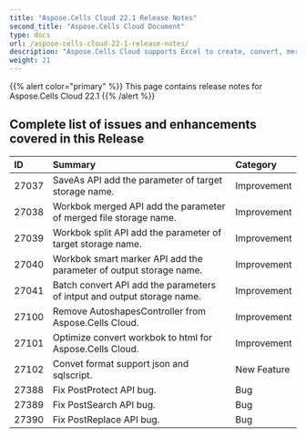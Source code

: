```yaml
---
title: "Aspose.Cells Cloud 22.1 Release Notes"
second_title: "Aspose.Cells Cloud Document"
type: docs
url: /aspose-cells-cloud-22-1-release-notes/
description: "Aspose.Cells Cloud supports Excel to create, convert, merge, split, protected, inner object operation, and so on."
weight: 21
---
```

{{% alert color="primary" %}} 
This page contains release notes for Aspose.Cells Cloud 22.1
{{% /alert %}} 
## **Complete list of issues and enhancements covered in this Release**
|**ID**|**Summary**|**Category**|
| :- | :- | :- |
| 27037 |SaveAs API add the parameter of target storage name.|Improvement |
| 27038 |Workbok merged API add the parameter of merged file storage name.|Improvement |
| 27039 |Workbok split API add the parameter of target storage name.|Improvement |
| 27040 |Workbok smart marker API add the parameter of output storage name.|Improvement |
| 27041 |Batch convert API add the parameters of intput and output storage name.|Improvement |
| 27100 |Remove AutoshapesController from Aspose.Cells Cloud.|Improvement |
| 27101 |Optimize convert workbok to html for Aspose.Cells Cloud.|Improvement |
| 27102 |Convet format support json and sqlscript.|New Feature |
| 27388 |Fix PostProtect API bug.|Bug |
| 27389 |Fix PostSearch API bug.|Bug |
| 27390 |Fix PostReplace API bug.|Bug |

